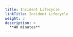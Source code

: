 ```yaml
---
title: Incident Lifecycle
linkTitle: Incident Lifecycle
weight: 3
description: >
  **40 minutes**
---
```

